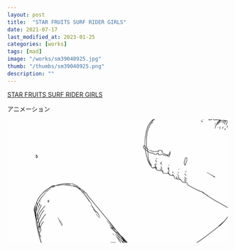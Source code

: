 ```yaml
---
layout: post
title:  "STAR FRUITS SURF RIDER GIRLS"
date: 2021-07-17
last_modified_at: 2023-01-25
categories: [works]
tags: [mad]
image: "/works/sm39040925.jpg"
thumb: "/thumbs/sm39040925.png"
description: ""
---
```


<script type="application/javascript" src="https://embed.nicovideo.jp/watch/sm39040925/script?w=640&h=360"></script><noscript><a href="https://www.nicovideo.jp/watch/sm39040925">STAR FRUITS SURF RIDER GIRLS</a></noscript>

アニメーション

![Alt text](/works/SFSRGIF.gif)